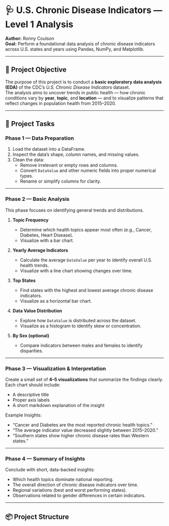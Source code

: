 # 🩺 U.S. Chronic Disease Indicators — Level 1 Analysis
**Author:** Ronny Coulson  
**Goal:** Perform a foundational data analysis of chronic disease indicators across U.S. states and years using Pandas, NumPy, and Matplotlib.

---

## 🎯 Project Objective
The purpose of this project is to conduct a **basic exploratory data analysis (EDA)** of the CDC’s *U.S. Chronic Disease Indicators* dataset.  
The analysis aims to uncover trends in public health — how chronic conditions vary by **year**, **topic**, and **location** — and to visualize patterns that reflect changes in population health from 2015–2020.

---

## 🧱 Project Tasks

### **Phase 1 — Data Preparation**
1. Load the dataset into a DataFrame.  
2. Inspect the data’s shape, column names, and missing values.  
3. Clean the data:
   - Remove irrelevant or empty rows and columns.  
   - Convert `DataValue` and other numeric fields into proper numerical types.  
   - Rename or simplify columns for clarity.  

---

### **Phase 2 — Basic Analysis**
This phase focuses on identifying general trends and distributions.

1. **Topic Frequency**  
   - Determine which health topics appear most often (e.g., Cancer, Diabetes, Heart Disease).  
   - Visualize with a bar chart.  

2. **Yearly Average Indicators**  
   - Calculate the average `DataValue` per year to identify overall U.S. health trends.  
   - Visualize with a line chart showing changes over time.  

3. **Top States**  
   - Find states with the highest and lowest average chronic disease indicators.  
   - Visualize as a horizontal bar chart.  

4. **Data Value Distribution**  
   - Explore how `DataValue` is distributed across the dataset.  
   - Visualize as a histogram to identify skew or concentration.  

5. **By Sex (optional)**  
   - Compare indicators between males and females to identify disparities.  

---

### **Phase 3 — Visualization & Interpretation**
Create a small set of **4–5 visualizations** that summarize the findings clearly.  
Each chart should include:
- A descriptive title  
- Proper axis labels  
- A short markdown explanation of the insight  

Example Insights:
- “Cancer and Diabetes are the most reported chronic health topics.”  
- “The average indicator value decreased slightly between 2015–2020.”  
- “Southern states show higher chronic disease rates than Western states.”  

---

### **Phase 4 — Summary of Insights**
Conclude with short, data-backed insights:
- Which health topics dominate national reporting.  
- The overall direction of chronic disease indicators over time.  
- Regional variations (best and worst performing states).  
- Observations related to gender differences in certain indicators.  

---

## 📦 Project Structure
